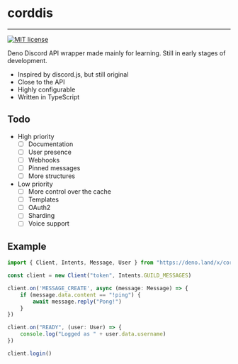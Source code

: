 # corddis 
---------------------------
[![MIT license](https://img.shields.io/badge/License-MIT-blue.svg)](https://lbesson.mit-license.org/)

Deno Discord API wrapper made mainly for learning. Still in early stages of development.

- Inspired by discord.js, but still original
- Close to the API
- Highly configurable
- Written in TypeScript

## Todo
- High priority
  - [ ] Documentation
  - [ ] User presence
  - [ ] Webhooks
  - [ ] Pinned messages
  - [ ] More structures
- Low priority
  - [ ] More control over the cache
  - [ ] Templates
  - [ ] OAuth2
  - [ ] Sharding
  - [ ] Voice support

## Example
```ts
import { Client, Intents, Message, User } from "https://deno.land/x/corddis/mod.ts"

const client = new Client("token", Intents.GUILD_MESSAGES)

client.on('MESSAGE_CREATE', async (message: Message) => {
    if (message.data.content == "!ping") {
        await message.reply("Pong!")
    }
})

client.on("READY", (user: User) => {
    console.log("Logged as " + user.data.username)
})

client.login()
```